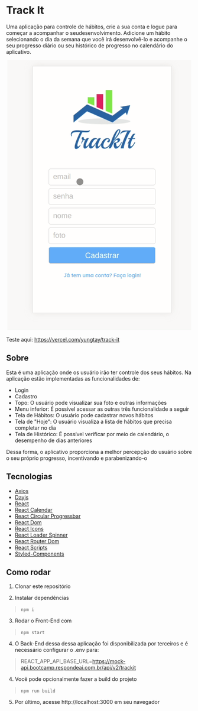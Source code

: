 # Track It

Uma aplicação para controle de hábitos, crie a sua conta e logue para começar a acompanhar o seudesenvolvimento. Adicione um hábito selecionando o dia da semana que você irá desenvolvê-lo e acompanhe o seu progresso diário ou seu histórico de progresso no calendário do aplicativo.

<p align="center">
  <img src="src/image/track-it.gif" />
</p>

Teste aqui: https://vercel.com/yungtay/track-it


## Sobre

Esta é uma aplicação onde os usuário irão ter controle dos seus hábitos. Na aplicação estão implementadas as funcionalidades de:

- Login
- Cadastro
- Topo: O usuário pode visualizar sua foto e outras informações
- Menu inferior: É possível acessar as outras três funcionalidade a seguir
- Tela de Hábitos: O usuário pode cadastrar novos hábitos
- Tela de "Hoje": O usuário visualiza a lista de hábitos que precisa completar no dia
- Tela de Histórico: É possível verificar por meio de calendário, o desempenho de dias anteriores

Dessa forma, o aplicativo proporciona a melhor percepção do usuário sobre o seu próprio progresso, incentivando e parabenizando-o

## Tecnologias

- [Axios](https://github.com/axios/axios)
- [Dayjs](https://github.com/iamkun/dayjs)
- [React](https://github.com/facebook/react)
- [React Calendar](https://github.com/wojtekmaj/react-calendar)
- [React Circular Progressbar](https://github.com/kevinsqi/react-circular-progressbar)
- [React Dom](https://github.com/facebook/react/tree/main/packages/react-dom)
- [React Icons](https://github.com/react-icons/react-icons)
- [React Loader Spinner](https://github.com/mhnpd/react-loader-spinner)
- [React Router Dom](https://github.com/ReactTraining/react-router/tree/master/packages/react-router-dom)
- [React Scripts](https://github.com/facebook/create-react-app/tree/main/packages/react-scripts)
- [Styled-Components](https://www.styled-components.com/)

## Como rodar

1. Clonar este repositório

2. Instalar dependências
>`npm i`

3. Rodar o Front-End com
>`npm start`

4. O Back-End dessa dessa aplicação foi disponibilizada por terceiros e é necessário configurar o .env para: 
> REACT_APP_API_BASE_URL=https://mock-api.bootcamp.respondeai.com.br/api/v2/trackit

4. Você pode opcionalmente fazer a build do projeto
>`npm run build`

5. Por último, acesse http://localhost:3000 em seu navegador
